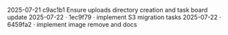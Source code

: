 2025-07-21 c9ac1b1 Ensure uploads directory creation and task board update
2025-07-22 · 1ec9f79 · implement S3 migration tasks
2025-07-22 · 6459fa2 · implement image remove and docs
